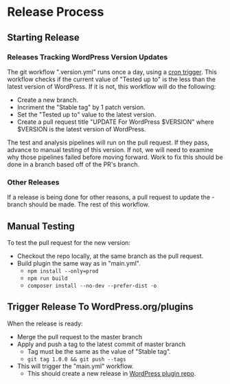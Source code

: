 # Release Process

## Starting Release

### Releases Tracking WordPress Version Updates

The git workflow ".version.yml" runs once a day, using a [cron trigger](https://docs.github.com/en/actions/learn-github-actions/events-that-trigger-workflows#schedule). This workflow checks if the current value of "Tested up to" is the less than the latest version of WordPress. If it is not, this workflow will do the following:

- Create a new branch.
- Incriment the "Stable tag" by 1 patch version.
- Set the "Tested up to" value to the latest version.
- Create a pull request title "UPDATE For WordPress $VERSION" where $VERSION is the latest version of WordPress.

The test and analysis pipelines will run on the pull request. If they pass, advance to manual testing of this version. If not, we will need to examine why those pipelines failed before moving forward. Work to fix this should be done in a branch based off of the PR's branch.

### Other Releases

If a release is being done for other reasons, a pull request to update the - branch should be made. The rest of this workflow.

## Manual Testing

To test the pull request for the new version:

- Checkout the repo locally, at the same branch as the pull request.
- Build plugin the same way as in "main.yml".
    - `npm install --only=prod`
    - `npm run build`
    - `composer install --no-dev --prefer-dist -o`

## Trigger Release To WordPress.org/plugins

When the release is ready:

- Merge the pull request to the master branch
- Apply and push a tag to the latest commit of master branch
    - Tag must be the same as the value of "Stable tag".
    - `git tag 1.0.0 && git push --tags`
- This will trigger the "main.yml" workflow.
    - This should create a new release in [WordPress plugin repo](https://wordpress.org/plugins/xcloner-backup-and-restore/).
